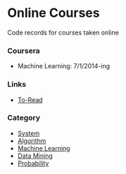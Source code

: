 Online Courses
========

Code records for courses taken online

### Coursera
* Machine Learning: 7/1/2014-ing





### Links
- [To-Read](./file/toread.md)


### Category
- [System](./file/system.md)
- [Algorithm](./file/algorithm.md)
- [Machine Learning](./file/ml.md)
- [Data Mining](./file/dm.md)
- [Probability](./file/prob.md)
